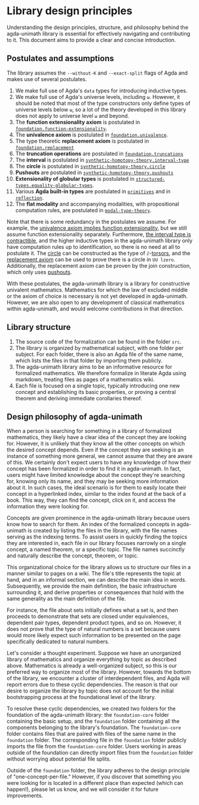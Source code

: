 # Library design principles

Understanding the design principles, structure, and philosophy behind the
agda-unimath library is essential for effectively navigating and contributing to
it. This document aims to provide a clear and concise introduction.

## Postulates and assumptions

The library assumes the `--without-K` and `--exact-split` flags of Agda and
makes use of several postulates.

1. We make full use of Agda's `data` types for introducing inductive types.
2. We make full use of Agda's universe levels, including `ω`. However, it should
   be noted that most of the type constructors only define types of universe
   levels below `ω`, so a lot of the theory developed in this library does not
   apply to universe level `ω` and beyond.
3. The **function extensionality axiom** is postulated in
   [`foundation.function-extensionality`](foundation.function-extensionality.md).
4. The **univalence axiom** is postulated in
   [`foundation.univalence`](foundation.univalence.md).
5. The type theoretic **replacement axiom** is postulated in
   [`foundation.replacement`](foundation.replacement.md)
6. The **truncation operations** are postulated in
   [`foundation.truncations`](foundation.truncations.md)
7. The **interval** is postulated in
   [`synthetic-homotopy-theory.interval-type`](synthetic-homotopy-theory.interval-type.md)
8. The **circle** is postulated in
   [`synthetic-homotopy-theory.circle`](synthetic-homotopy-theory.circle.md)
9. **Pushouts** are postulated in
   [`synthetic-homotopy-theory.pushouts`](synthetic-homotopy-theory.pushouts.md)
10. **Extensionality of globular types** is postulated in
    [`structured-types.equality-globular-types`](structured-types.equality-globular-types.md).
11. Various **Agda built-in types** are postulated in
    [`primitives`](primitives.md) and in [`reflection`](reflection.md).
12. The **flat modality** and accompanying modalities, with propositional
    computation rules, are postulated in
    [`modal-type-theory`](modal-type-theory.md).

Note that there is some redundancy in the postulates we assume. For example, the
[univalence axiom implies function extensionality](foundation.univalence-implies-function-extensionality.md),
but we still assume function extensionality separately. Furthermore,
[the interval type is contractible](synthetic-homotopy-theory.interval-type.md),
and the higher inductive types in the agda-unimath library only have computation
rules up to identification, so there is no need at all to postulate it. The
[circle](synthetic-homotopy-theory.circle.md) can be constructed as the type of
`ℤ`-[torsors](group-theory.torsors.md), and the
[replacement axiom](foundation.replacement.md) can be used to prove there is a
circle in `UU lzero`. Additionally, the replacement axiom can be proven by the
join construction, which only uses
[pushouts](synthetic-homotopy-theory.pushouts.md).

With these postulates, the agda-unimath library is a library for constructive
univalent mathematics. Mathematics for which the law of excluded middle or the
axiom of choice is necessary is not yet developed in agda-unimath. However, we
are also open to any development of classical mathematics within agda-unimath,
and would welcome contributions in that direction.

## Library structure

1. The source code of the formalization can be found in the folder `src`.
2. The library is organized by mathematical subject, with one folder per
   subject. For each folder, there is also an Agda file of the same name, which
   lists the files in that folder by importing them publicly.
3. The agda-unimath library aims to be an informative resource for formalized
   mathematics. We therefore formalize in literate Agda using markdown, treating
   files as pages of a mathematics wiki.
4. Each file is focused on a single topic, typically introducing one new concept
   and establishing its basic properties, or proving a central theorem and
   deriving immediate corollaries thereof.

## Design philosophy of agda-unimath

When a person is searching for something in a library of formalized mathematics,
they likely have a clear idea of the concept they are looking for. However, it
is unlikely that they know all the other concepts on which the desired concept
depends. Even if the concept they are seeking is an instance of something more
general, we cannot assume that they are aware of this. We certainly don't expect
users to have any knowledge of how their concept has been formalized in order to
find it in agda-unimath. In fact, users might have limited knowledge about the
concept they're searching for, knowing only its name, and they may be seeking
more information about it. In such cases, the ideal scenario is for them to
easily locate their concept in a hyperlinked index, similar to the index found
at the back of a book. This way, they can find the concept, click on it, and
access the information they were looking for.

Concepts are given prominence in the agda-unimath library because users know how
to search for them. An index of the formalized concepts in agda-unimath is
created by listing the files in the library, with the file names serving as the
indexing terms. To assist users in quickly finding the topics they are
interested in, each file in our library focuses narrowly on a single concept, a
named theorem, or a specific topic. The file names succinctly and naturally
describe the concept, theorem, or topic.

This organizational choice for the library allows us to structure our files in a
manner similar to pages on a wiki. The file's title represents the topic at
hand, and in an informal section, we can describe the main idea in words.
Subsequently, we provide the main definition, the basic infrastructure
surrounding it, and derive properties or consequences that hold with the same
generality as the main definition of the file.

For instance, the file about sets initially defines what a set is, and then
proceeds to demonstrate that sets are closed under equivalences, dependent pair
types, dependent product types, and so on. However, it does not prove that the
type of natural numbers is a set because users would more likely expect such
information to be presented on the page specifically dedicated to natural
numbers.

Let's consider a thought experiment. Suppose we have an unorganized library of
mathematics and organize everything by topic as described above. Mathematics is
already a well-organized subject, so this is our preferred way to organize most
of the library. However, towards the bottom of the library, we encounter a
cluster of interdependent files, and Agda will report errors due to these cyclic
dependencies. The reason is that our desire to organize the library by topic
does not account for the initial bootstrapping process at the foundational level
of the library.

To resolve these cyclic dependencies, we created two folders for the foundation
of the agda-unimath library: the `foundation-core` folder containing the basic
setup, and the `foundation` folder containing all the components belonging to
the library's foundation. The `foundation-core` folder contains files that are
paired with files of the same name in the `foundation` folder. The corresponding
file in the `foundation` folder publicly imports the file from the
`foundation-core` folder. Users working in areas outside of the foundation can
directly import files from the `foundation` folder without worrying about
potential file splits.

Outside of the `foundation` folder, the library adheres to the design principle
of "one-concept-per-file." However, if you discover that something you were
looking for is located in a different place than expected (which can happen!),
please let us know, and we will consider it for future improvements.
